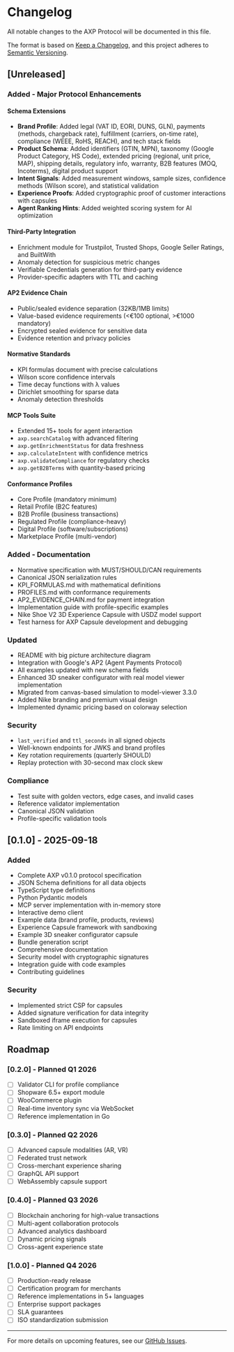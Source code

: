 # Changelog

All notable changes to the AXP Protocol will be documented in this file.

The format is based on [Keep a Changelog](https://keepachangelog.com/en/1.1.0/),
and this project adheres to [Semantic Versioning](https://semver.org/spec/v2.0.0.html).

## [Unreleased]

### Added - Major Protocol Enhancements

#### Schema Extensions
- **Brand Profile**: Added legal (VAT ID, EORI, DUNS, GLN), payments (methods, chargeback rate), fulfillment (carriers, on-time rate), compliance (WEEE, RoHS, REACH), and tech stack fields
- **Product Schema**: Added identifiers (GTIN, MPN), taxonomy (Google Product Category, HS Code), extended pricing (regional, unit price, MAP), shipping details, regulatory info, warranty, B2B features (MOQ, Incoterms), digital product support
- **Intent Signals**: Added measurement windows, sample sizes, confidence methods (Wilson score), and statistical validation
- **Experience Proofs**: Added cryptographic proof of customer interactions with capsules
- **Agent Ranking Hints**: Added weighted scoring system for AI optimization

#### Third-Party Integration
- Enrichment module for Trustpilot, Trusted Shops, Google Seller Ratings, and BuiltWith
- Anomaly detection for suspicious metric changes
- Verifiable Credentials generation for third-party evidence
- Provider-specific adapters with TTL and caching

#### AP2 Evidence Chain
- Public/sealed evidence separation (32KB/1MB limits)
- Value-based evidence requirements (<€100 optional, >€1000 mandatory)
- Encrypted sealed evidence for sensitive data
- Evidence retention and privacy policies

#### Normative Standards
- KPI formulas document with precise calculations
- Wilson score confidence intervals
- Time decay functions with λ values
- Dirichlet smoothing for sparse data
- Anomaly detection thresholds

#### MCP Tools Suite
- Extended 15+ tools for agent interaction
- `axp.searchCatalog` with advanced filtering
- `axp.getEnrichmentStatus` for data freshness
- `axp.calculateIntent` with confidence metrics
- `axp.validateCompliance` for regulatory checks
- `axp.getB2BTerms` with quantity-based pricing

#### Conformance Profiles
- Core Profile (mandatory minimum)
- Retail Profile (B2C features)
- B2B Profile (business transactions)
- Regulated Profile (compliance-heavy)
- Digital Profile (software/subscriptions)
- Marketplace Profile (multi-vendor)

### Added - Documentation
- Normative specification with MUST/SHOULD/CAN requirements
- Canonical JSON serialization rules
- KPI_FORMULAS.md with mathematical definitions
- PROFILES.md with conformance requirements
- AP2_EVIDENCE_CHAIN.md for payment integration
- Implementation guide with profile-specific examples
- Nike Shoe V2 3D Experience Capsule with USDZ model support
- Test harness for AXP Capsule development and debugging

### Updated
- README with big picture architecture diagram
- Integration with Google's AP2 (Agent Payments Protocol)
- All examples updated with new schema fields
- Enhanced 3D sneaker configurator with real model viewer implementation
- Migrated from canvas-based simulation to model-viewer 3.3.0
- Added Nike branding and premium visual design
- Implemented dynamic pricing based on colorway selection

### Security
- `last_verified` and `ttl_seconds` in all signed objects
- Well-known endpoints for JWKS and brand profiles
- Key rotation requirements (quarterly SHOULD)
- Replay protection with 30-second max clock skew

### Compliance
- Test suite with golden vectors, edge cases, and invalid cases
- Reference validator implementation
- Canonical JSON validation
- Profile-specific validation tools

## [0.1.0] - 2025-09-18

### Added
- Complete AXP v0.1.0 protocol specification
- JSON Schema definitions for all data objects
- TypeScript type definitions
- Python Pydantic models
- MCP server implementation with in-memory store
- Interactive demo client
- Example data (brand profile, products, reviews)
- Experience Capsule framework with sandboxing
- Example 3D sneaker configurator capsule
- Bundle generation script
- Comprehensive documentation
- Security model with cryptographic signatures
- Integration guide with code examples
- Contributing guidelines

### Security
- Implemented strict CSP for capsules
- Added signature verification for data integrity
- Sandboxed iframe execution for capsules
- Rate limiting on API endpoints


## Roadmap

### [0.2.0] - Planned Q1 2026
- [ ] Validator CLI for profile compliance
- [ ] Shopware 6.5+ export module
- [ ] WooCommerce plugin
- [ ] Real-time inventory sync via WebSocket
- [ ] Reference implementation in Go

### [0.3.0] - Planned Q2 2026
- [ ] Advanced capsule modalities (AR, VR)
- [ ] Federated trust network
- [ ] Cross-merchant experience sharing
- [ ] GraphQL API support
- [ ] WebAssembly capsule support

### [0.4.0] - Planned Q3 2026
- [ ] Blockchain anchoring for high-value transactions
- [ ] Multi-agent collaboration protocols
- [ ] Advanced analytics dashboard
- [ ] Dynamic pricing signals
- [ ] Cross-agent experience state

### [1.0.0] - Planned Q4 2026
- [ ] Production-ready release
- [ ] Certification program for merchants
- [ ] Reference implementations in 5+ languages
- [ ] Enterprise support packages
- [ ] SLA guarantees
- [ ] ISO standardization submission

---

For more details on upcoming features, see our [GitHub Issues](https://github.com/agentic-commerce/axp-protocol/issues).
